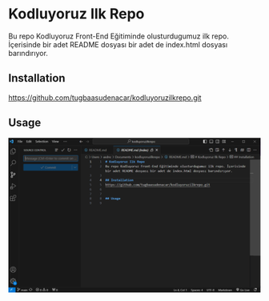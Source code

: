 # Kodluyoruz Ilk Repo
Bu repo Kodluyoruz Front-End Eğitiminde olusturdugumuz ilk repo. İçerisinde bir adet README dosyası bir adet de index.html dosyası barındırıyor.

## Installation
https://github.com/tugbaasudenacar/kodluyoruzilkrepo.git


## Usage
![Projemle ilgili reslim ekim](images/ekranalintisi.jpg)
